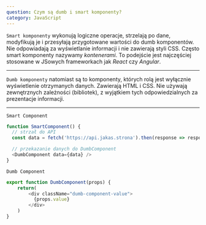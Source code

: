 ```yaml
---
question: Czym są dumb i smart komponenty?
category: JavaScript
---
```


`Smart komponenty` wykonują logiczne operacje, strzelają po dane, modyfikują je i przesyłają przygotowane wartości do dumb komponentów. Nie odpowiadają za wyświetlanie informacji i nie zawierają styli CSS.
Często smart komponenty nazywamy *kontenerami*. To podejście jest najczęściej stosowane w JSowych frameworkach jak *React* czy *Angular*.

---

`Dumb komponenty` natomiast są to komponenty, których rolą jest wyłącznie wyświetlenie otrzymanych danych. Zawierają HTML i CSS. 
Nie używają zewnętrznych zależności (bibliotek), z wyjątkiem tych odpowiedzialnych za prezentacje informacji.

---

`Smart Component`
```javascript
function SmartComponent() {
  // strzał do API
  const data = fetch('https://api.jakas.strona').then(response => response.json())

  // przekazanie danych do DumbComponent
  <DumbComponent data={data} />
}
```

`Dumb Component`
```javascript
export function DumbComponent(props) {
    return(
        <div className="dumb-component-value">
          {props.value}
        </div>
    )
}
```
